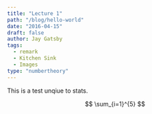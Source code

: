 ```yaml
---
title: "Lecture 1"
path: "/blog/hello-world"
date: "2016-04-15"
draft: false
author: Jay Gatsby
tags:
  - remark
  - Kitchen Sink
  - Images
type: "numbertheory"
---
```


This is a test unqiue to stats.

$$
\sum_{i=1}^{5}
$$